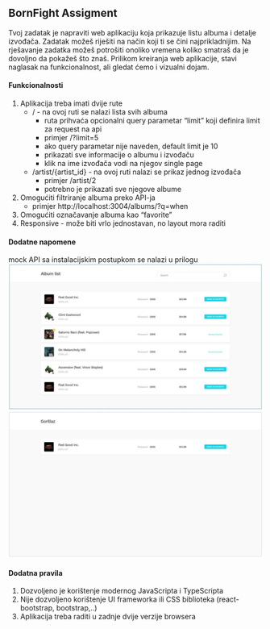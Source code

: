 ## BornFight Assigment

Tvoj zadatak je napraviti web aplikaciju koja prikazuje listu albuma i detalje izvođača. Zadatak možeš riješiti na način koji ti se čini najprikladnijim. Na rješavanje zadatka možeš potrošiti onoliko vremena koliko smatraš da je dovoljno da pokažeš što znaš. Prilikom kreiranja web aplikacije, stavi naglasak na funkcionalnost, ali gledat ćemo i vizualni dojam.

#### Funkcionalnosti

1. Aplikacija treba imati dvije rute
   * / - na ovoj ruti se nalazi lista svih albuma
     * ruta prihvaća opcionalni query parametar “limit” koji definira limit za request na api
     * primjer /?limit=5
     * ako query parametar nije naveden, default limit je 10
     * prikazati sve informacije o albumu i izvođaču
     * klik na ime izvođača vodi na njegov single page
   * /artist/{artist_id} - na ovoj ruti nalazi se prikaz jednog izvođača
     * primjer /artist/2
     * potrebno je prikazati sve njegove albume 
2. Omogućiti filtriranje albuma preko API-ja 
   * primjer http://localhost:3004/albums/?q=when
3. Omogućiti označavanje albuma kao “favorite”
4. Responsive - može biti vrlo jednostavan, no layout mora raditi

#### Dodatne napomene
mock API sa instalacijskim postupkom se nalazi u prilogu  
<img src="asset1.jpg">  
<img src="asset2.jpg"> 

#### Dodatna pravila

1. Dozvoljeno je korištenje modernog JavaScripta i TypeScripta
2. Nije dozvoljeno korištenje UI frameworka ili CSS biblioteka (react-bootstrap, bootstrap,..)
3. Aplikacija treba raditi u zadnje dvije verzije browsera
